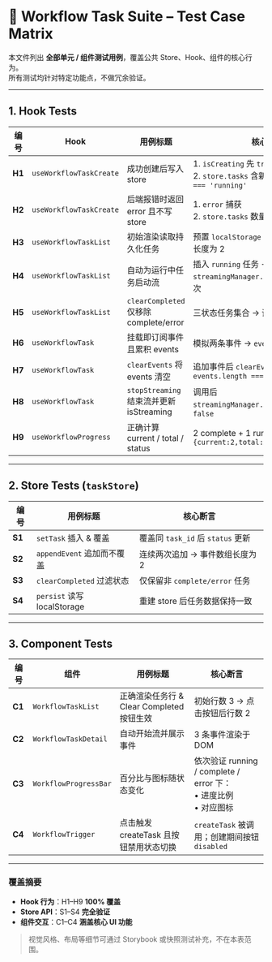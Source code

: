 # 🧪 Workflow Task Suite – Test Case Matrix

本文件列出 **全部单元 / 组件测试用例**，覆盖公共 Store、Hook、组件的核心行为。  
所有测试均针对特定功能点，不做冗余验证。

---

## 1. Hook Tests

| 编号 | Hook | 用例标题 | 核心断言 |
|-----|------|---------|---------|
| **H1** | `useWorkflowTaskCreate` | 成功创建后写入 store | 1. `isCreating` 先 `true` 再 `false`<br>2. `store.tasks` 含新 `task_id` & `status === 'running'` |
| **H2** | `useWorkflowTaskCreate` | 后端报错时返回 error 且不写 store | 1. `error` 捕获<br>2. `store.tasks` 数量不变 |
| **H3** | `useWorkflowTaskList` | 初始渲染读取持久化任务 | 预置 `localStorage` 两条任务 → 返回数组长度为 2 |
| **H4** | `useWorkflowTaskList` | 自动为运行中任务启动流 | 插入 `running` 任务 → `streamingManager.subscribe` 被调用一次 |
| **H5** | `useWorkflowTaskList` | `clearCompleted` 仅移除 complete/error | 三状态任务集合 → 调用后仅剩 `running` |
| **H6** | `useWorkflowTask` | 挂载即订阅事件且累积 events | 模拟两条事件 → `events.length === 2` |
| **H7** | `useWorkflowTask` | `clearEvents` 将 events 清空 | 追加事件后 `clearEvents` → `events.length === 0` |
| **H8** | `useWorkflowTask` | `stopStreaming` 结束流并更新 isStreaming | 调用后 `streamingManager.isStreamActive` 为 `false` |
| **H9** | `useWorkflowProgress` | 正确计算 current / total / status | 2 complete + 1 running → `{current:2,total:3,status:'running'}` |

---

## 2. Store Tests (`taskStore`)

| 编号 | 用例标题 | 核心断言 |
|-----|---------|---------|
| **S1** | `setTask` 插入 & 覆盖 | 覆盖同 `task_id` 后 `status` 更新 |
| **S2** | `appendEvent` 追加而不覆盖 | 连续两次追加 → 事件数组长度为 2 |
| **S3** | `clearCompleted` 过滤状态 | 仅保留非 `complete/error` 任务 |
| **S4** | `persist` 读写 localStorage | 重建 store 后任务数据保持一致 |

---

## 3. Component Tests

| 编号 | 组件 | 用例标题 | 核心断言 |
|-----|------|---------|---------|
| **C1** | `WorkflowTaskList` | 正确渲染任务行 & Clear Completed 按钮生效 | 初始行数 3 → 点击按钮后行数 2 |
| **C2** | `WorkflowTaskDetail` | 自动开始流并展示事件 | 3 条事件渲染于 DOM |
| **C3** | `WorkflowProgressBar` | 百分比与图标随状态变化 | 依次验证 running / complete / error 下：<br>• 进度比例<br>• 对应图标 |
| **C4** | `WorkflowTrigger` | 点击触发 createTask 且按钮禁用状态切换 | `createTask` 被调用；创建期间按钮 `disabled` |

---

### 覆盖摘要
- **Hook 行为**：H1–H9 **100% 覆盖**  
- **Store API**：S1–S4 **完全验证**  
- **组件交互**：C1–C4 **涵盖核心 UI 功能**

> 视觉风格、布局等细节可通过 Storybook 或快照测试补充，不在本表范围。